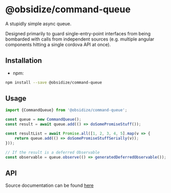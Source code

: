 # @obsidize/command-queue

A stupidly simple async queue.

Designed primarily to guard single-entry-point interfaces from being bombarded with calls from 
independent sources (e.g. multiple angular components hitting a single cordova API at once).

## Installation

- npm:

```bash
npm install --save @obsidize/command-queue
```

## Usage

```typescript
import {CommandQueue} from '@obsidize/command-queue';

const queue = new CommandQueue();
const result = await queue.add(() => doSomePromiseStuff());

const resultList = await Promise.all([1, 2, 3, 4, 5].map(v => {
	return queue.add(() => doSomePromiseStuffSerially(v));	
}));

// If the result is a deferred Observable
const observable = queue.observe(() => generatedDeferredObservable());
```

## API

Source documentation can be found [here](https://jospete.github.io/obsidize-command-queue/)